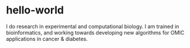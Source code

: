 # hello-world
I do research in experimental and computational biology. I am trained in bioinformatics, and working towards developing new algorithms for OMIC applications in cancer & diabetes.

